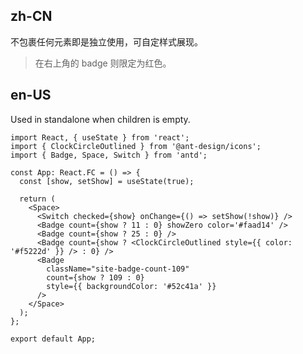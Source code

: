 ## zh-CN

不包裹任何元素即是独立使用，可自定样式展现。

> 在右上角的 badge 则限定为红色。

## en-US

Used in standalone when children is empty.
```tsx
import React, { useState } from 'react';
import { ClockCircleOutlined } from '@ant-design/icons';
import { Badge, Space, Switch } from 'antd';

const App: React.FC = () => {
  const [show, setShow] = useState(true);

  return (
    <Space>
      <Switch checked={show} onChange={() => setShow(!show)} />
      <Badge count={show ? 11 : 0} showZero color='#faad14' />
      <Badge count={show ? 25 : 0} />
      <Badge count={show ? <ClockCircleOutlined style={{ color: '#f5222d' }} /> : 0} />
      <Badge
        className="site-badge-count-109"
        count={show ? 109 : 0}
        style={{ backgroundColor: '#52c41a' }}
      />
    </Space>
  );
};

export default App;
```
